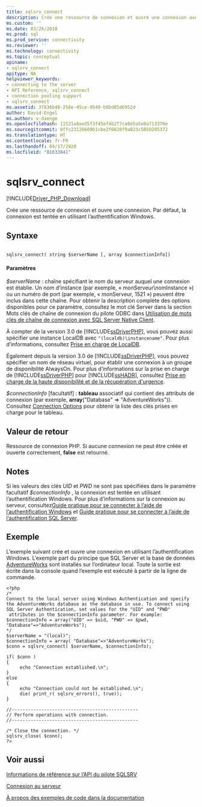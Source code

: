 ```yaml
---
title: sqlsrv_connect
description: Crée une ressource de connexion et ouvre une connexion avec le pilote sql_srv pour PHP. Par défaut, la connexion est tentée en utilisant l’authentification Windows.
ms.custom: ''
ms.date: 03/26/2018
ms.prod: sql
ms.prod_service: connectivity
ms.reviewer: ''
ms.technology: connectivity
ms.topic: conceptual
apiname:
- sqlsrv_connect
apitype: NA
helpviewer_keywords:
- connecting to the server
- API Reference, sqlsrv_connect
- connection pooling support
- sqlsrv_connect
ms.assetid: 37836b49-258e-45ce-9549-b8bd85d6952d
author: David-Engel
ms.author: v-daenge
ms.openlocfilehash: 11521a8aed5f3f45ef4b2f7ca8e5a5e8a713376e
ms.sourcegitcommit: 8ffc23126609b1cbe2f6820f9a823c5850205372
ms.translationtype: HT
ms.contentlocale: fr-FR
ms.lasthandoff: 04/17/2020
ms.locfileid: "81633841"
---
```

# <a name="sqlsrv_connect"></a>sqlsrv_connect
[!INCLUDE[Driver_PHP_Download](../../includes/driver_php_download.md)]

Crée une ressource de connexion et ouvre une connexion. Par défaut, la connexion est tentée en utilisant l’authentification Windows.  
  
## <a name="syntax"></a>Syntaxe  
  
```  
  
sqlsrv_connect( string $serverName [, array $connectionInfo])  
```  
  
#### <a name="parameters"></a>Paramètres  
*$serverName* : chaîne spécifiant le nom du serveur auquel une connexion est établie. Un nom d’instance (par exemple, « monServeur\nomInstance ») ou un numéro de port (par exemple, « monServeur, 1521 ») peuvent être inclus dans cette chaîne. Pour obtenir la description complète des options disponibles pour ce paramètre, consultez le mot clé Server dans la section Mots clés de chaîne de connexion du pilote ODBC dans [Utilisation de mots clés de chaîne de connexion avec SQL Server Native Client](../../relational-databases/native-client/applications/using-connection-string-keywords-with-sql-server-native-client.md).  
  
À compter de la version 3.0 de [!INCLUDE[ssDriverPHP](../../includes/ssdriverphp_md.md)], vous pouvez aussi spécifier une instance LocalDB avec `"(localdb)\instancename"`. Pour plus d’informations, consultez [Prise en charge de LocalDB](php-driver-for-sql-server-support-for-localdb.md).  
  
Également depuis la version 3.0 de [!INCLUDE[ssDriverPHP](../../includes/ssdriverphp_md.md)], vous pouvez spécifier un nom de réseau virtuel, pour établir une connexion à un groupe de disponibilité AlwaysOn. Pour plus d’informations sur la prise en charge de [!INCLUDE[ssDriverPHP](../../includes/ssdriverphp_md.md)] pour [!INCLUDE[ssHADR](../../includes/sshadr_md.md)], consultez [Prise en charge de la haute disponibilité et de la récupération d'urgence](php-driver-for-sql-server-support-for-high-availability-disaster-recovery.md).  
  
*$connectionInfo* [facultatif] : **tableau** associatif qui contient des attributs de connexion (par exemple, **array**("Database" => "AdventureWorks")). Consultez [Connection Options](connection-options.md) pour obtenir la liste des clés prises en charge pour le tableau.  
  
## <a name="return-value"></a>Valeur de retour  
Ressource de connexion PHP. Si aucune connexion ne peut être créée et ouverte correctement, **false** est retourné.  
  
## <a name="remarks"></a>Notes  
Si les valeurs des clés *UID* et *PWD* ne sont pas spécifiées dans le paramètre facultatif *$connectionInfo* , la connexion est tentée en utilisant l’authentification Windows. Pour plus d’informations sur la connexion au serveur, consultez[Guide pratique pour se connecter à l’aide de l’authentification Windows](how-to-connect-using-windows-authentication.md) et [Guide pratique pour se connecter à l’aide de l’authentification SQL Server](how-to-connect-using-sql-server-authentication.md).  
  
## <a name="example"></a>Exemple  
L’exemple suivant crée et ouvre une connexion en utilisant l’authentification Windows. L’exemple part du principe que SQL Server et la base de données [AdventureWorks](https://www.codeplex.com/SqlServerSamples) sont installés sur l’ordinateur local. Toute la sortie est écrite dans la console quand l’exemple est exécuté à partir de la ligne de commande.  
  
```  
<?php  
/*  
Connect to the local server using Windows Authentication and specify  
the AdventureWorks database as the database in use. To connect using  
SQL Server Authentication, set values for the "UID" and "PWD"  
 attributes in the $connectionInfo parameter. For example:  
$connectionInfo = array("UID" => $uid, "PWD" => $pwd, "Database"=>"AdventureWorks");  
*/  
$serverName = "(local)";  
$connectionInfo = array( "Database"=>"AdventureWorks");  
$conn = sqlsrv_connect( $serverName, $connectionInfo);  
  
if( $conn )  
{  
     echo "Connection established.\n";  
}  
else  
{  
     echo "Connection could not be established.\n";  
     die( print_r( sqlsrv_errors(), true));  
}  
  
//-----------------------------------------------  
// Perform operations with connection.  
//-----------------------------------------------  
  
/* Close the connection. */  
sqlsrv_close( $conn);  
?>  
```  
  
## <a name="see-also"></a>Voir aussi  
[Informations de référence sur l’API du pilote SQLSRV](sqlsrv-driver-api-reference.md)

[Connexion au serveur](connecting-to-the-server.md)

[À propos des exemples de code dans la documentation](about-code-examples-in-the-documentation.md)  
  
